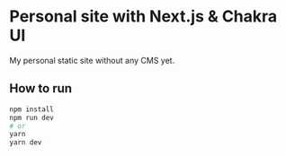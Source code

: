 # Personal site with Next.js & Chakra UI

My personal static site without any CMS yet.

## How to run

```bash
npm install
npm run dev
# or
yarn
yarn dev
```
